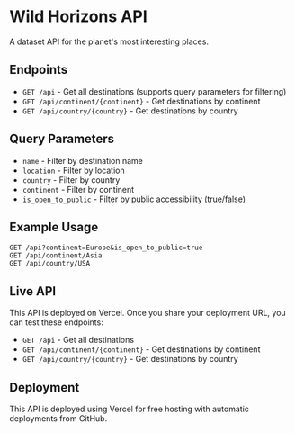# Wild Horizons API

A dataset API for the planet's most interesting places.

## Endpoints

- `GET /api` - Get all destinations (supports query parameters for filtering)
- `GET /api/continent/{continent}` - Get destinations by continent
- `GET /api/country/{country}` - Get destinations by country

## Query Parameters

- `name` - Filter by destination name
- `location` - Filter by location
- `country` - Filter by country
- `continent` - Filter by continent
- `is_open_to_public` - Filter by public accessibility (true/false)

## Example Usage

```
GET /api?continent=Europe&is_open_to_public=true
GET /api/continent/Asia
GET /api/country/USA
```

## Live API

This API is deployed on Vercel. Once you share your deployment URL, you can test these endpoints:

- `GET /api` - Get all destinations
- `GET /api/continent/{continent}` - Get destinations by continent  
- `GET /api/country/{country}` - Get destinations by country

## Deployment

This API is deployed using Vercel for free hosting with automatic deployments from GitHub.

